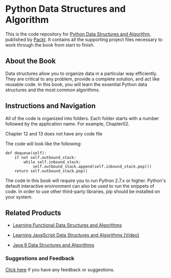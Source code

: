 # Python Data Structures and Algorithm
This is the code repository for [Python Data Structures and Algorithm](https://www.packtpub.com/application-development/python-data-structures-and-algorithm?utm_source=github&utm_medium=repository&utm_campaign=9781786467355), published by [Packt](https://www.packtpub.com/?utm_source=github). It contains all the supporting project files necessary to work through the book from start to finish.
## About the Book
Data structures allow you to organize data in a particular way efficiently. They are critical to any problem, provide a complete solution, and act like reusable code. 
In this book, you will learn the essential Python data structures and the most common algorithms.
## Instructions and Navigation
All of the code is organized into folders. Each folder starts with a number followed by the application name. For example, Chapter02.

Chapter 12 and 13 does not have any code file

The code will look like the following:
```
def dequeue(self):
    if not self.outbound_stack:
        while self.inbound_stack:
            self.outbound_stack.append(self.inbound_stack.pop())
    return self.outbound_stack.pop()
```

The code in this book will require you to run Python 2.7.x or higher. Python's default interactive environment can also be used to run the snippets of code. In order to use other third-party libraries, pip should be installed on your system.

## Related Products
* [Learning Functional Data Structures and Algorithms](https://www.packtpub.com/application-development/learning-functional-data-structures-and-algorithms?utm_source=github&utm_medium=repository&utm_campaign=9781785888731)

* [Learning JavaScript Data Structures and Algorithms [Video]](https://www.packtpub.com/web-development/learning-javascript-data-structures-and-algorithms-video?utm_source=github&utm_medium=repository&utm_campaign=9781782175698)

* [Java 9 Data Structures and Algorithms](https://www.packtpub.com/application-development/java-9-data-structures-and-algorithms?utm_source=github&utm_medium=repository&utm_campaign=9781785889349)

### Suggestions and Feedback
[Click here](https://docs.google.com/forms/d/e/1FAIpQLSe5qwunkGf6PUvzPirPDtuy1Du5Rlzew23UBp2S-P3wB-GcwQ/viewform) if you have any feedback or suggestions.
